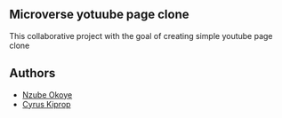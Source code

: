## Microverse yotuube page clone
This collaborative project with the goal of creating simple youtube page clone

## Authors
- [Nzube Okoye](https://github.com/zubiix)
- [Cyrus Kiprop](https://github.com/Cyrus-Kiprop)
